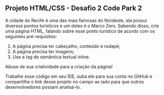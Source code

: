 ## Projeto HTML/CSS - Desafio 2 Code Park 2

A cidade do Recife é uma das mais famosas do Nordeste, ela possui diversos pontos turísticos e um deles é o Marco Zero. Sabendo disso, crie uma página HTML, falando sobre esse ponto turístico de acordo com os seguintes pré-requisitos: 

1. A página precisa ter cabeçalho, conteúdo e rodapé;
2. A página precisa ter imagens; 
3. Use a tag de semântica textual inline. 

Abuse de sua criatividade para a criação da página! 

Trabalhe esse código em seu IDE, suba ele para sua conta no GitHub e compartilhe o link desse projeto no campo ao lado para que outros desenvolvedores possam analisá-lo.
